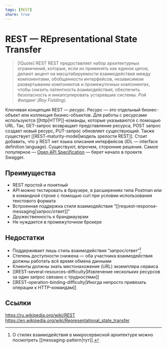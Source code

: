 ```yaml
---
tags: [REST]
share: true
---
```

# REST — REpresentational State Transfer
> [!Quote] REST
> REST предоставляет набор архитектурных ограничений, которые, если их применять как единое целое, делают акцент на масштабируемости взаимодействия между компонентами, обобщенности интерфейсов, независимом развертывании компонентов и промежуточных компонентах, чтобы снизить латентность взаимодействия, обеспечить безопасность и инкапсулировать устаревшие системы. 
> *Рой Филдинг (Roy Fielding).*

Ключевая концепция REST — *ресурс*. Ресурс — это отдельный бизнес-объект или коллекция бизнес-объектов. Для работы с ресурсами используются [[http|HTTP]]-команды, которые указываются с помощью URL. Так, GET-запрос возвращает представление ресурса, POST запрос создает новый ресурс, PUT-запрос обновляет существующий.
Также существует [[REST-maturity-model|модель зрелости REST]].
Стоит добавить, что у REST нет языка описания интерфейсов (IDL — interface definition language). Существуют, впрочем, сторонние решения. Самое популярное — [Open API Specification](https://www.openapis.org/) — берет начало в проекте Swagger.

## Преимущества
+ REST простой и понятный
+ API можно тестировать в браузере, в расширениях типа Postman или в командной строке с помощью curl при условии использования текстового формата
+ Встроенная поддержка стиля взаимодействия “[[request-response-messaging|запрос/ответ]]”
+ Дружественность к брандмауэрам
+ Не нуждается в промежуточном брокере

## Недостатки
- Поддерживает лишь стиль взаимодействия “запрос/ответ”[^1]
- Степень доступности снижена — оба участника взаимодействия должны работать всё время обмена данными
- Клиенты должны знать местонахожение (URL) экземпляра сервиса
- [[REST-several-resources-difficulty|Извлечение нескольких ресурсов за один запрос связано с трудностями]]
- [[REST-operation-binding-difficulty|Иногда непросто привязать операции к HTTP-командам]]
 
## Ссылки
https://ru.wikipedia.org/wiki/REST
https://en.wikipedia.org/wiki/Representational_state_transfer

[^1]: О стилях взаимодействия в микросервисной архитектуре можно посмотреть [[messaging-pattern|тут]].